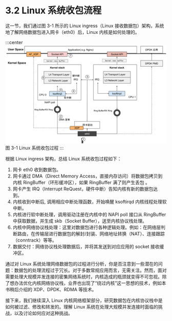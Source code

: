 # 3.2 Linux 系统收包流程


这一节，我们通过图 3-1 所示的 Linux ingress（Linux 接收数据包）架构，系统地了解网络数据包进入网卡（eth0）后，Linux 内核是如何处理的。


:::center
  ![](../assets/networking.svg)<br/>
图 3-1 Linux 系统收包过程
:::

根据 Linux ingress 架构，总结 Linux 系统收包过程如下：

1. 网卡 eth0 收到数据包。
2. 网卡通过 DMA（Direct Memory Access，直接内存访问）将数据包拷贝到内核 RingBuffer（环形缓冲区），如果 RingBuffer 满了则产生丢包 。
3. 网卡产生 IRQ（Interrupt ReQuest，硬件中断）告知内核有新的数据包达到。
4. 内核收到中断后, 调用相应中断处理函数，开始唤醒 ksoftirqd 内核线程处理软中断。
5. 内核进行软中断处理，调用驱动注册在内核中的 NAPI poll 接口从 RingBuffer 中获取数据，并生成 skb（Socket Buffer），送至内核协议栈处理。
6. 内核中网络协议栈处理：这里对数据包进行各种逻辑处理。例如：在网络层判断路由，在传输层进行数据包的解封/封装、网络地址转换（NAT）、连接跟踪（conntrack）等等。
7. 数据交付：网络协议栈处理数据后，并将其发送到对应应用的 socket 接收缓冲区。


通过对 Linux 系统处理网络数据包的过程进行分析，你是否注意到一些潜在的问题：数据包的处理流程过于冗长。对于多数常规应用而言，无需关注。然而，面对需要处理大规模并发连接的密集网络系统时，内核造成的瓶颈就变得不可忽视。除了想办法优化内核网络协议栈，业界也出现了“绕过内核”这一思想的技术，例如本书稍后介绍的 XDP、DPDK、RDMA 等技术。

接下来，我们继续深入 Linux 内核网络框架部分，研究数据包在内核协议栈中是如何被过滤、修改和转发的。理解 Linux 系统在处理大规模并发连接时面临的挑战，以及讨论如何应对这种挑战。